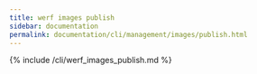 ```yaml
---
title: werf images publish
sidebar: documentation
permalink: documentation/cli/management/images/publish.html
---
```


{% include /cli/werf_images_publish.md %}

